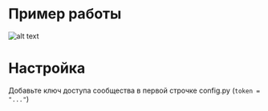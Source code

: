 # Пример работы
![alt text](https://sun9-19.userapi.com/impg/6CxQQXn2Zy5Cr8N0qz8OpkhnJLXV4B5_y-KDDw/Sf-OF93jcD4.jpg?size=562x654&quality=96&sign=91fe43a591dfe4cdb588a94d997d7d85&type=album)

# Настройка
Добавьте ключ доступа сообщества в первой строчке config.py (`token = "..."`)
